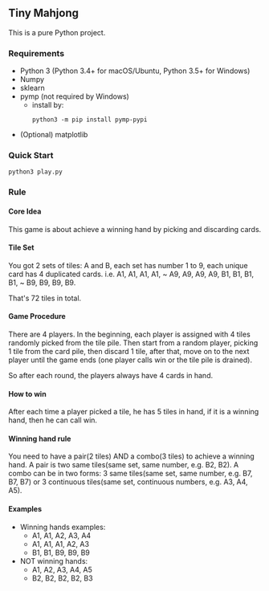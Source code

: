 ## Tiny Mahjong

This is a pure Python project.

### Requirements
* Python 3 (Python 3.4+ for macOS/Ubuntu, Python 3.5+ for Windows)
* Numpy
* sklearn
* pymp (not required by Windows)
  * install by:
    ```
    python3 -m pip install pymp-pypi
    ```
* (Optional) matplotlib

### Quick Start
```
python3 play.py
```

### Rule

#### Core Idea
This game is about achieve a winning hand by picking and discarding cards.

#### Tile Set
You got 2 sets of tiles: A and B, each set has number 1 to 9, each unique card has 4 duplicated cards. i.e. A1, A1, A1, A1, ~ A9, A9, A9, A9, B1, B1, B1, B1, ~ B9, B9, B9, B9.

That's 72 tiles in total.

#### Game Procedure
There are 4 players. In the beginning, each player is assigned with 4 tiles randomly picked from the tile pile. Then start from a random player, picking 1 tile from the card pile, then discard 1 tile, after that, move on to the next player until the game ends (one player calls win or the tile pile is drained).

So after each round, the players always have 4 cards in hand.

#### How to win
After each time a player picked a tile, he has 5 tiles in hand, if it is a winning hand, then he can call win.

#### Winning hand rule
You need to have a pair(2 tiles) AND a combo(3 tiles) to achieve a winning hand. A pair is two same tiles(same set, same number, e.g. B2, B2). A combo can be in two forms: 3 same tiles(same set, same number, e.g. B7, B7, B7) or 3 continuous tiles(same set, continuous numbers, e.g. A3, A4, A5).

#### Examples
* Winning hands examples:
  * A1, A1, A2, A3, A4
  * A1, A1, A1, A2, A3
  * B1, B1, B9, B9, B9
* NOT winning hands:
  * A1, A2, A3, A4, A5
  * B2, B2, B2, B2, B3

